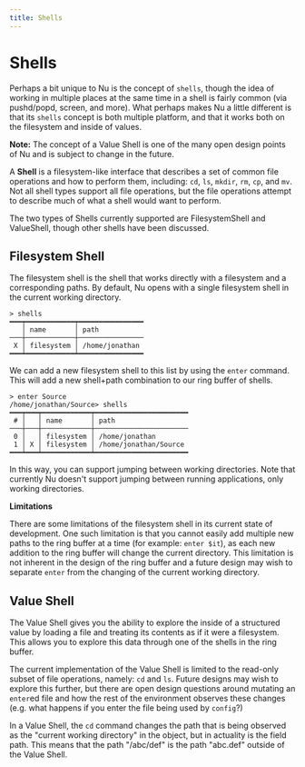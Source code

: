 ```yaml
---
title: Shells
---
```


# Shells

Perhaps a bit unique to Nu is the concept of `shells`, though the idea of working in multiple places at the same time in a shell is fairly common (via pushd/popd, screen, and more). What perhaps makes Nu a little different is that its `shells` concept is both multiple platform, and that it works both on the filesystem and inside of values.

**Note:** The concept of a Value Shell is one of the many open design points of Nu and is subject to change in the future.

A **Shell** is a filesystem-like interface that describes a set of common file operations and how to perform them, including: `cd`, `ls`, `mkdir`, `rm`, `cp`, and `mv`. Not all shell types support all file operations, but the file operations attempt to describe much of what a shell would want to perform.

The two types of Shells currently supported are FilesystemShell and ValueShell, though other shells have been discussed.

## Filesystem Shell

The filesystem shell is the shell that works directly with a filesystem and a corresponding paths. By default, Nu opens with a single filesystem shell in the current working directory.

```
> shells
━━━┯━━━━━━━━━━━━┯━━━━━━━━━━━━━━━━
   │ name       │ path
───┼────────────┼────────────────
 X │ filesystem │ /home/jonathan
━━━┷━━━━━━━━━━━━┷━━━━━━━━━━━━━━━━
```

We can add a new filesystem shell to this list by using the `enter` command. This will add a new shell+path combination to our ring buffer of shells.

```
> enter Source
/home/jonathan/Source> shells
━━━┯━━━┯━━━━━━━━━━━━┯━━━━━━━━━━━━━━━━━━━━━━━
 # │   │ name       │ path
───┼───┼────────────┼───────────────────────
 0 │   │ filesystem │ /home/jonathan
 1 │ X │ filesystem │ /home/jonathan/Source
━━━┷━━━┷━━━━━━━━━━━━┷━━━━━━━━━━━━━━━━━━━━━━━
```

In this way, you can support jumping between working directories. Note that currently Nu doesn't support jumping between running applications, only working directories.

**Limitations**

There are some limitations of the filesystem shell in its current state of development. One such limitation is that you cannot easily add multiple new paths to the ring buffer at a time (for example: `enter $it`), as each new addition to the ring buffer will change the current directory. This limitation is not inherent in the design of the ring buffer and a future design may wish to separate `enter` from the changing of the current working directory.

## Value Shell

The Value Shell gives you the ability to explore the inside of a structured value by loading a file and treating its contents as if it were a filesystem. This allows you to explore this data through one of the shells in the ring buffer.

The current implementation of the Value Shell is limited to the read-only subset of file operations, namely: `cd` and `ls`. Future designs may wish to explore this further, but there are open design questions around mutating an `enter`ed file and how the rest of the environment observes these changes (e.g. what happens if you enter the file being used by `config`?)

In a Value Shell, the `cd` command changes the path that is being observed as the "current working directory" in the object, but in actuality is the field path. This means that the path "/abc/def" is the path "abc.def" outside of the Value Shell.
